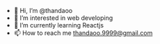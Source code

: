 - 👋 Hi, I’m @thandaoo
- 👀 I’m interested in web developing
- 🌱 I’m currently learning Reactjs
- 📫 How to reach me thandaoo.9999@gmail.com

<!---
thandaoo/thandaoo is a ✨ special ✨ repository because its `README.md` (this file) appears on your GitHub profile.
You can click the Preview link to take a look at your changes.
--->
